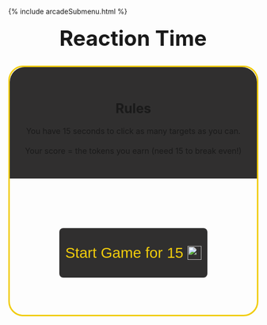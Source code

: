 {% include arcadeSubmenu.html %}

<html lang="en">
<head>
    <meta charset="UTF-8">
    <meta http-equiv="X-UA-Compatible" content="IE=edge">
    <meta name="viewport" content="width=device-width, initial-scale=1.0">
    <title>Reaction Time</title>
</head>
<body>
    <script>
    // updates local storage with accurate token amount based upon which user is signed in
    function getTokens() {
        const id = localStorage.getItem('currentUser');
        fetch('https://ajarcade.duckdns.org/api/players/')
            .then(response => {
                // trap error response from Web API
                if (response.status !== 200) {
                    const message = 'Fetch error: ' + response.status + " " + response.statusText;
                    alert(message);
                    return;
                }
                // Valid response will contain json data
                response.json().then(data => {
                    // iterate through the whole database and find a record that matches the uid
                    for (i in data) {
                        if (data[i].uid == id) {
                            localStorage.setItem('tokenAmt', data[i].tokens);
                        }
                    }
                })
            })
    }
    // removes 'amt' tokens from the user's tokens attribute
    function remTokens(amt) {
        const id = localStorage.getItem('currentUser');
        // update the user's token amount
        getTokens();
        var tokenAmt = localStorage.getItem('tokenAmt');
        newAmt = tokenAmt-amt;
        fetch('https://ajarcade.duckdns.org/api/players/update', {
            method: 'PUT',
            headers: {
                'Content-Type': 'application/json'
            },
            body: JSON.stringify({
                "uid": id,
                "data": {"tokens": newAmt}
            })
        })
            .then(res => {
                return res.json()
            })
            .then(data => console.log(data))
        setTimeout(function() {
            getTokens();
        }, 500);
    }
    // adds 'score' tokens to the user's tokens attribute (called after the game is over)
    function addTokens(score) {
        const id = localStorage.getItem('currentUser');
        // update the user's token amount
        getTokens();
        tokenAmt = localStorage.getItem('tokenAmt');
        newAmt = parseFloat(tokenAmt) + parseFloat(score);
        fetch('https://ajarcade.duckdns.org/api/players/update', {
            method: 'PUT',
            headers: {
                'Content-Type': 'application/json'
            },
            body: JSON.stringify({
                "uid": id,
                "data": {"tokens": newAmt}
            })
            }).then(res => {
            return res.json()
            })
            .then(data => console.log(data))
        setTimeout(function() {
            getTokens();
        }, 500);
    }
    var score = 0;
    // general function to get rid of all the elements in the game window
    function hidetargets() {
        document.getElementById("circle").style.display = "none";
        document.getElementById("cd").style.display = "none";
        document.getElementById("playnow").style.display = "none";
        document.getElementById("scoreend").style.display = "none";
        document.getElementById("scoredisplay").style.display = "none";
        document.getElementById("rules").style.display = "none";
        document.getElementById("tryagain").style.display = "none";
    }
    // Initializes the progress bar
    function progbarinit() {
        const bar = document.getElementById('bar');
        bar.style.display = 'block';
        bar.classList.add('fill');
    }
    // Starts the game
    function countdown() {
        remTokens(15)
        score = 0
        document.getElementById("scrdisp").innerHTML = score;
        var audio = new Audio('{{ site.baseurl }}/arcade/imgs/countdown.mp3');
        var audio2 = new Audio('{{ site.baseurl }}/arcade/imgs/go.mp3')
        var audio3 = new Audio('{{ site.baseurl }}/arcade/imgs/gameover.mp3')
        hidetargets();
        audio.play();
        document.getElementById("cd").innerHTML = '3';
        document.getElementById("cd").style.display = "block";
        setTimeout(function() {
            audio.play();
            document.getElementById("cd").innerHTML = '2';
            setTimeout(function() {
                audio.play();
                document.getElementById("cd").innerHTML = '1';
                    setTimeout(function() {
                    audio2.play();
                    document.getElementById("cd").innerHTML = 'GO';
                    setTimeout(function() {
                        // hide countdown
                        document.getElementById("cd").style.display = "none";
                        // show game elements
                        document.getElementById("circle").style.display = "block";
                        document.getElementById("scoredisplay").style.display = "block";
                        // reset progress bar
                        progbarinit()
                        // The next timeout ends the game after 15 seconds
                        setTimeout(function() {
                            audio3.play();
                            hidetargets();
                            // show end screen elements
                            document.getElementById("tryagain").style.display = "block";
                            document.getElementById("scoreend").style.display = "block";
                            // display stats
                            document.getElementById("endspan").innerHTML = score;
                            document.getElementById("endTokens").innerHTML = score - 15 + " ";
                            // remove progress bar from end screen
                            const bar = document.getElementById('bar');
                            bar.classList.remove('fill');
                            bar.style.display = 'none';
                            // update tokens in database
                            addTokens(score);
                        }, 15000);
                    }, 700);
                }, 750);
            }, 750);
        }, 750);
    }
    // generates a random # between two values
    function generateRandomIntegerInRange(min, max) {
        return Math.floor(Math.random() * (max - min + 1)) + min;
    }
    function gameplay() {
        var ding = new Audio('{{ site.baseurl }}/arcade/imgs/ding.mp3');
        ding.play();
        const circle = document.getElementById("circle");
        score = score + 1;
        width = generateRandomIntegerInRange(40, 130);
        y = generateRandomIntegerInRange(520, 750);
        x = generateRandomIntegerInRange(50, 780);
        circle.style.width = width + "px";
        circle.style.height = width + "px";
        circle.style.borderRadius = width / 2 + "px";
        circle.style.left = x/10 + "%";
        circle.style.top = y/10 + "%";
        document.getElementById("scrdisp").innerHTML = score;
    }
    </script>
    <style>
        h1 {
            font-size: 32pt;
            text-align: center;
            margin-bottom: 30px;
            margin-top: 20px;
        }
        #outer {
            width: 99%;
            height: 500px;
            border: 3px solid #f1cc0c;
            border-radius: 30px;
        }
        .countdown {
            display: none;
            text-align: center;
            font-family: 'Gill Sans', 'Gill Sans MT', Calibri, 'Trebuchet MS', sans-serif;
            font-size: 100px;
            margin-top: 27%;
            margin-left: auto;
            margin-right: auto;
            z-index: 1;
        }
        .circle {
            display: none;
            position: absolute;
            top: 60%;
            left: 42.5%;
            width: 100px;
            height: 100px;
            border-radius: 50px;
            background-color: #f1cc0c;
        }
        .playnow {
          outline: none;
          -webkit-tap-highlight-color: transparent;
          font-family: 'Gill Sans', 'Gill Sans MT', Calibri, 'Trebuchet MS', sans-serif;
          font-size: 30px;
          position: inline;
          width: 60%;
          margin-left: 20%;
          margin-right: 20%;
          height: 100px;
          margin-top: 100px;
          margin-bottom: 200px;
          border-radius: 8px;
          background-color: #302f2f;
          color: #f1cc0c;
          border: none;
          transition-duration: 0.3s;
        }
        .playnow:hover {
          color: #242424;
          background-color: #f1cc0c;
        }
        #tryagain {
            display: none;
            margin-top: 12%;
        }
        #scoredisplay {
            display: none;
            font-size: 20pt;
            text-align: center;
            width: 30%;
            margin-top: 3%;
            margin-left: auto;
            margin-right: auto;
            border-radius: 15px;
            background-color: #3b3a3a;
            padding-bottom: 5px;
        }
        #scoreend {
            display: none;
            font-size: 20pt;
            text-align: center;
            width: 80%;
            margin-top: 5%;
            margin-left: auto;
            margin-right: auto;
            border-radius: 15px;
            background-color: #3b3a3a;
            padding: 25px;
            padding-top: 24%;
            padding-bottom: 24%;
        }
        .tokenicon {
            width: 28px;
            margin-top: -5px;
            vertical-align: middle;
        }
        #rules {
            padding: 30px;
            border-top-left-radius: 30px;
            border-top-right-radius: 30px;
            text-align: center;
            background-color: #302f2f;
        }
        .fill {
            animation: fill 14.85s linear 1;
        }
        @keyframes fill {
            0% {
                width: 0%;
            }
            100% {
                width: 100%;
            }
        }
        .progress {
            --bs-progress-height: 1.25rem;
            --bs-progress-font-size: 0.75rem;
            --bs-progress-bg: #f1cc0c;
            --bs-progress-bar-bg: #f1cc0c;
            --bs-progress-bar-transition: width 0.6s ease;
            margin-bottom: 20px;
            position: relative;
            top: 10px;
            display: none;
            height: var(--bs-progress-height);
            border-radius: 7px;
            border-bottom-left-radius: 0px;
            border-bottom-right-radius: 0px;
            overflow: hidden;
            font-size: var(--bs-progress-font-size);
            background-color: var(--bs-progress-bg);
        }
    </style>
    <h1>Reaction Time</h1>
    <div id="outer">
        <div id="rules">
            <h2 style="font-size: 20pt; margin-bottom: 20px;">Rules</h2>
            <p style="font-size: 12pt;">You have 15 seconds to click as many targets as you can. <br><br> Your score = the tokens you earn (need 15 to break even!)</p>
        </div>
        <div class="progress" id="bar"></div>
        <p class="scoreDisplay" id="scoredisplay">Score: <span id="scrdisp" style="color: #f1cc0c;">0</span></p>
        <button type="button" class="playnow" id="playnow" value="" onclick="countdown()">Start Game for 15 <img class="tokenicon" src="{{ site.baseurl }}/images/AJToken_60x60.png"></button>
        <p class="countdown" id="cd">3</p>
        <div class="circle" id="circle" onclick="gameplay()"></div>
        <p class="scoreDisplay" id="scoreend">Congratulations! Your score was <span id="endspan" style="color: #f1cc0c"></span><br><br>You earned <span id="endTokens" style="color: #f1cc0c"></span><img class="tokenicon" src="{{ site.baseurl }}/images/AJToken_60x60.png"></p>
        <script src="https://ajax.googleapis.com/ajax/libs/jquery/2.1.1/jquery.min.js"></script>
        <button type="button" class="playnow" id="tryagain" value="" onclick="countdown()">Try again for 15 <img class="tokenicon" src="{{ site.baseurl }}/images/AJToken_60x60.png"></button>
    </div>
</body>
</html>